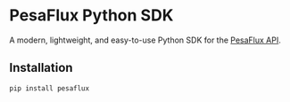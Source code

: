 # PesaFlux Python SDK

A modern, lightweight, and easy-to-use Python SDK for the [PesaFlux API](https://pesaflux.co.ke).

## Installation
```bash
pip install pesaflux
